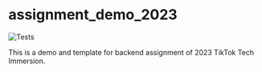 # assignment_demo_2023

![Tests](https://github.com/sytan98/Backend-Instant-Messaging-System-Assignment/actions/workflows/test.yml/badge.svg)

This is a demo and template for backend assignment of 2023 TikTok Tech Immersion.
